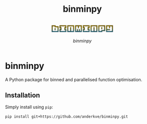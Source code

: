 <h1 align="center">
binminpy
</h1>
<br>
<div align="center">
<img src="logo.png" width="200"/>
<br>
 <br>
<i>binminpy</i>
</div>
<br>


# binminpy

A Python package for binned and parallelised function optimisation.


## Installation

Simply install using `pip`:

```terminal
pip install git+https://github.com/anderkve/binminpy.git
```


